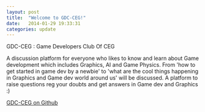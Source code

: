 ```yaml
---
layout: post
title:  "Welcome to GDC-CEG!"
date:   2014-01-29 19:33:31
categories: update
---
```


GDC-CEG : Game Developers Club Of CEG

A discussion platform for everyone who likes to know and learn about Game development which includes Graphics, AI and Game Physics. From 'how to get started in game dev by a newbie' to 'what are the cool things happening in Graphics and Game dev world around us' will be discussed. A platform to raise questions reg your doubts and get answers in Game dev and Graphics :)

[GDC-CEG on Github] 

[GDC-CEG on Github]: https://github.com/GDC-CEG

